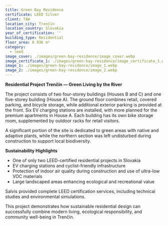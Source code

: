 ```yaml
---
title: Green Bay Residence
certificate: LEED Silver
client: TAW
location_city: Trenčín
location_country: Slovakia
year_of_certification: ''
building_type: Residential
floor_area: 6 936 m²
category:
  - leed
image_cover: ./images/green-bay-residence/image_cover.webp
image_certificate_1: ./images/green-bay-residence/image_certificate_1.webp
image_1: ./images/green-bay-residence/image_1.webp
image_2: ./images/green-bay-residence/image_2.webp
---
```


**Residential Project Trenčín — Green Living by the River**

The project consists of two four-storey buildings (Houses B and C) and one five-storey building (House A). The ground floor combines retail, covered parking, and bicycle storage, while additional exterior parking is provided at the front. Six EV charging stations are installed, with more planned for the premium apartments in House A. Each building has its own bike storage room, supplemented by outdoor racks for retail visitors.

A significant portion of the site is dedicated to green areas with native and adaptive plants, while the northern section was left undisturbed during construction to support local biodiversity.

**Sustainability Highlights**

- One of only two LEED-certified residential projects in Slovakia
- EV charging stations and cyclist-friendly infrastructure
- Protection of indoor air quality during construction and use of ultra-low VOC materials
- Large landscaped areas enhancing ecological and recreational value

Salvis provided complete LEED certification services, including technical studies and environmental simulations.

This project demonstrates how sustainable residential design can successfully combine modern living, ecological responsibility, and community well-being in Trenčín.
